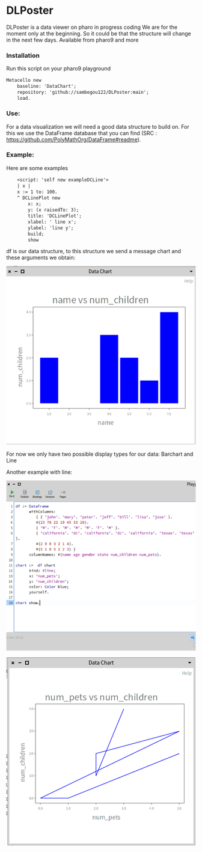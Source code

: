 # DLPoster

DLPoster is a data viewer on pharo in progress coding
We are for the moment only at the beginning. So it could be that the structure will change in the next few days. Available from pharo9 and more

### Installation

Run this script on your pharo9 playground

```st
Metacello new
    baseline: 'DataChart';
    repository: 'github://sambegou122/DLPoster:main';
    load.
```

### Use:

For a data visualization we will need a good data structure to build on.
For this we use the DataFrame database that you can find (SRC : https://github.com/PolyMathOrg/DataFrame#readme).
	
### Example:

Here are some examples

``` st
	<script: 'self new exampleDCLine'>
	| x |
	x := 1 to: 100.
	^ DCLinePlot new
		x: x;
		y: (x raisedTo: 3);
		title: 'DCLinePlot';
		xlabel: ' line x';
		ylabel: 'line y';
		build;
		show
```

df is our data structure, to this structure we send a message chart and these arguments
we obtain:


![alt text](image/exemple1.png)

For now we only have two possible display types for our data: Barchart and Line

Another example with line:

![alt text](image/exemple3.png)

![alt text](image/exemple4.png)
